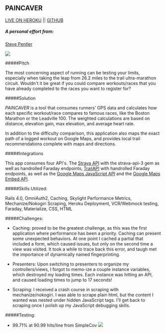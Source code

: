 ## PAINCAVER

[LIVE ON HEROKU](https://paincaver-app.herokuapp.com/) || [GITHUB](https://github.com/stevepentler/Pain-Caver) 

##### A personal effort from: 
[Steve Pentler](https://github.com/stevepentler) 

![](http://g.recordit.co/yj9tgI01v6.gif)

#####Pitch

The most concerning aspect of running can be testing your limits, especially when taking the leap from 26.2 miles to the trail ultra-marathon circuit. Wouldn't it be great if you could compare workouts/races that you have already completed to the races you want to register for?

#####Solution

*PAINCAVER* is a tool that consumes runners' GPS data and calculates how each specific workout/race compares to famous races, like the Boston Marathon or the Leadville 100. The weighted calculations are based on distance, elevation gain, max elevation, and average heart rate. 

In addition to the difficulty comparison, this application also maps the exact path of a logged workout on Google Maps, and provides local trail recommendations complete with maps and directions. 

#####Integrations

This app consumes four API's. The [Strava API](https://strava.github.io/api/) with the strava-api-3 gem as well as handrolled Faraday endpoints, [TrailAPI](https://market.mashape.com/trailapi/trailapi) with handrolled Faraday endpoints, as well as the [Google Maps JavaScript API](https://developers.google.com/maps/documentation/javascript/) and the [Google Maps Embed API](https://developers.google.com/maps/documentation/embed/). 


#####Skills Utilized:

Rails 4.0, OmniAuth2, Caching, Skylight Performance Metrics, Mechanize/Nokogiri Scraping, Heroku Deployment, VCR/Webmock testing, Faraday, Materialize, CSS, HTML

#####Challenges:

- Caching: proved to be the greatest challenge, as this was the first application where performance has been a priority. Caching can present some unexpected behaviors. At one point I cached a partial that included a form, which caused issues, but only on the second time a view was visited. It took a while to trace back this error, and taugh met the importance of dynamically named fingerprinting.

- Presenters: Upon switching to presenters to organize my controllers/views, I forgot to memo-ize a couple instance variables, which destroyed my loading times. Each instance was hitting an API, and caused loading times to jump to 17 seconds!

- Scraping: I received a crash course in scraping with mechanize/nokogiri. I was able to scrape plain html, but the content I wanted was nested under hidden JavaScript tags. I'll get back to scraping once I polish up my JavaScript debugging skills. 

#####Testing:
- 99.71% at 90.99 hits/line from SimpleCov
![](http://i.imgur.com/DXjLuFo.png)
